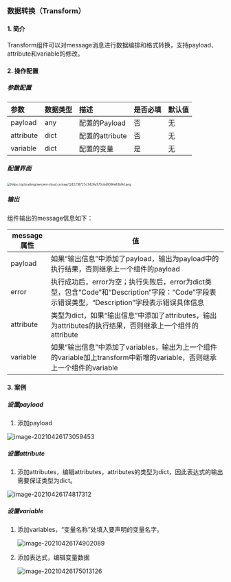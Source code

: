 ### 数据转换（Transform）

#### 1. 简介

Transform组件可以对message消息进行数据编排和格式转换，支持payload、attribute和variable的修改。

#### 2. 操作配置

##### 参数配置
| 参数   | 数据类型 | 描述         | 是否必填 | 默认值 |
| :----- | :------- | :----------- | :------- | ------ |
| payload | any   | 配置的Payload     | 否       | 无     |
| attribute | dict      | 配置的attribute | 否       | 无     |
| variable | dict      | 配置的变量 | 是       | 无     |

##### 配置界面
<img src="https://qcloudimg.tencent-cloud.cn/raw/1242216723c3429a570cbd939fe83b94.png" alt="https://qcloudimg.tencent-cloud.cn/raw/1242216723c3429a570cbd939fe83b94.png" style="zoom:50%;" />

##### 输出

组件输出的message信息如下：

| message属性 | 值                                                           |
| ----------- | ------------------------------------------------------------ |
| payload     | 如果“输出信息”中添加了payload，输出为payload中的执行结果，否则继承上一个组件的payload |
| error       | 执行成功后，error为空；执行失败后，error为dict类型，包含“Code”和“Description”字段：“Code”字段表示错误类型，“Description”字段表示错误具体信息 |
| attribute   | 类型为dict，如果“输出信息”中添加了attributes，输出为attributes的执行结果，否则继承上一个组件的attribute |
| variable    | 如果“输出信息”中添加了variables，输出为上一个组件的variable加上transform中新增的variable，否则继承上一个组件的variable |

#### 3. 案例

##### 设置payload

1. 添加payload

![image-20210426173059453](https://main.qcloudimg.com/raw/429a9243b81d2a00eddcd31876f1636d/image-20210426173059453.png)


##### 设置attribute

1. 添加attributes，编辑attributes，attributes的类型为dict，因此表达式的输出需要保证类型为dict。

![image-20210426174817312](https://qcloudimg.tencent-cloud.cn/raw/5c7781cbb4a269a3e8fa70835e44d089.png)

##### 设置variable

1. 添加variables，“变量名称”处填入要声明的变量名字。

   ![image-20210426174902089](https://qcloudimg.tencent-cloud.cn/raw/7b3dddda0505e01ef53d6a34779a2656.png)

2. 添加表达式，编辑变量数据

   ![image-20210426175013126](https://qcloudimg.tencent-cloud.cn/raw/77e13942865f7728a727dabae5f78d70.png)
